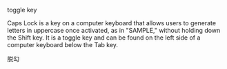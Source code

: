 toggle key

Caps Lock is a key on a computer keyboard that allows users to generate letters in uppercase once activated, as in "SAMPLE," without holding down the Shift key. It is a toggle key and can be found on the left side of a computer keyboard below the Tab key.


脱勾
